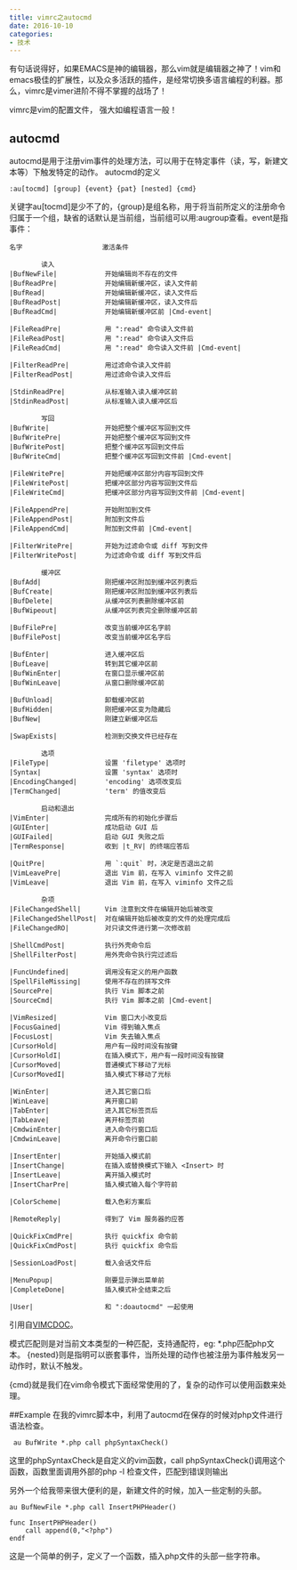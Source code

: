 ```yaml
---
title: vimrc之autocmd
date: 2016-10-10
categories:
- 技术
---
```

有句话说得好，如果EMACS是神的编辑器，那么vim就是编辑器之神了！vim和emacs极佳的扩展性，以及众多活跃的插件，是经常切换多语言编程的利器。那么，vimrc是vimer进阶不得不掌握的战场了！

vimrc是vim的配置文件， 强大如编程语言一般！

## autocmd
autocmd是用于注册vim事件的处理方法，可以用于在特定事件（读，写，新建文本等）下触发特定的动作。
autocmd的定义
```
:au[tocmd] [group] {event} {pat} [nested] {cmd}
```
关键字au[tocmd]是少不了的，{group}是组名称，用于将当前所定义的注册命令归属于一个组，缺省的话默认是当前组，当前组可以用:augroup查看。event是指事件：

```
名字                    激活条件 

        读入
|BufNewFile|            开始编辑尚不存在的文件
|BufReadPre|            开始编辑新缓冲区，读入文件前
|BufRead|               开始编辑新缓冲区，读入文件后
|BufReadPost|           开始编辑新缓冲区，读入文件后
|BufReadCmd|            开始编辑新缓冲区前 |Cmd-event|

|FileReadPre|           用 ":read" 命令读入文件前
|FileReadPost|          用 ":read" 命令读入文件后
|FileReadCmd|           用 ":read" 命令读入文件前 |Cmd-event|

|FilterReadPre|         用过滤命令读入文件前
|FilterReadPost|        用过滤命令读入文件后

|StdinReadPre|          从标准输入读入缓冲区前
|StdinReadPost|         从标准输入读入缓冲区后

        写回
|BufWrite|              开始把整个缓冲区写回到文件
|BufWritePre|           开始把整个缓冲区写回到文件
|BufWritePost|          把整个缓冲区写回到文件后
|BufWriteCmd|           把整个缓冲区写回到文件前 |Cmd-event|

|FileWritePre|          开始把缓冲区部分内容写回到文件
|FileWritePost|         把缓冲区部分内容写回到文件后
|FileWriteCmd|          把缓冲区部分内容写回到文件前 |Cmd-event|

|FileAppendPre|         开始附加到文件
|FileAppendPost|        附加到文件后
|FileAppendCmd|         附加到文件前 |Cmd-event|

|FilterWritePre|        开始为过滤命令或 diff 写到文件
|FilterWritePost|       为过滤命令或 diff 写到文件后

        缓冲区
|BufAdd|                刚把缓冲区附加到缓冲区列表后
|BufCreate|             刚把缓冲区附加到缓冲区列表后
|BufDelete|             从缓冲区列表删除缓冲区前
|BufWipeout|            从缓冲区列表完全删除缓冲区前

|BufFilePre|            改变当前缓冲区名字前
|BufFilePost|           改变当前缓冲区名字后

|BufEnter|              进入缓冲区后
|BufLeave|              转到其它缓冲区前
|BufWinEnter|           在窗口显示缓冲区前
|BufWinLeave|           从窗口删除缓冲区前

|BufUnload|             卸载缓冲区前
|BufHidden|             刚把缓冲区变为隐藏后
|BufNew|                刚建立新缓冲区后

|SwapExists|            检测到交换文件已经存在

        选项
|FileType|              设置 'filetype' 选项时
|Syntax|                设置 'syntax' 选项时
|EncodingChanged|       'encoding' 选项改变后
|TermChanged|           'term' 的值改变后

        启动和退出
|VimEnter|              完成所有的初始化步骤后
|GUIEnter|              成功启动 GUI 后
|GUIFailed|             启动 GUI 失败之后
|TermResponse|          收到 |t_RV| 的终端应答后

|QuitPre|               用 `:quit` 时，决定是否退出之前
|VimLeavePre|           退出 Vim 前，在写入 viminfo 文件之前
|VimLeave|              退出 Vim 前，在写入 viminfo 文件之后

        杂项
|FileChangedShell|      Vim 注意到文件在编辑开始后被改变
|FileChangedShellPost|  对在编辑开始后被改变的文件的处理完成后
|FileChangedRO|         对只读文件进行第一次修改前

|ShellCmdPost|          执行外壳命令后
|ShellFilterPost|       用外壳命令执行完过滤后

|FuncUndefined|         调用没有定义的用户函数
|SpellFileMissing|      使用不存在的拼写文件
|SourcePre|             执行 Vim 脚本之前
|SourceCmd|             执行 Vim 脚本之前 |Cmd-event|

|VimResized|            Vim 窗口大小改变后
|FocusGained|           Vim 得到输入焦点
|FocusLost|             Vim 失去输入焦点
|CursorHold|            用户有一段时间没有按键
|CursorHoldI|           在插入模式下，用户有一段时间没有按键
|CursorMoved|           普通模式下移动了光标
|CursorMovedI|          插入模式下移动了光标

|WinEnter|              进入其它窗口后
|WinLeave|              离开窗口前
|TabEnter|              进入其它标签页后
|TabLeave|              离开标签页前
|CmdwinEnter|           进入命令行窗口后
|CmdwinLeave|           离开命令行窗口前

|InsertEnter|           开始插入模式前
|InsertChange|          在插入或替换模式下输入 <Insert> 时
|InsertLeave|           离开插入模式时
|InsertCharPre|         插入模式输入每个字符前

|ColorScheme|           载入色彩方案后

|RemoteReply|           得到了 Vim 服务器的应答

|QuickFixCmdPre|        执行 quickfix 命令前
|QuickFixCmdPost|       执行 quickfix 命令后

|SessionLoadPost|       载入会话文件后

|MenuPopup|             刚要显示弹出菜单前
|CompleteDone|          插入模式补全结束之后

|User|                  和 ":doautocmd" 一起使用

```

引用自[VIMCDOC](http://vimcdoc.sourceforge.net/doc/autocmd.html#autocmd-events)。

模式匹配则是对当前文本类型的一种匹配，支持通配符，eg: *.php匹配php文本。
{nested}则是指明可以嵌套事件，当所处理的动作也被注册为事件触发另一动作时，默认不触发。

{cmd}就是我们在vim命令模式下面经常使用的了，复杂的动作可以使用函数来处理。

##Example
在我的vimrc脚本中，利用了autocmd在保存的时候对php文件进行语法检查。
```
 au BufWrite *.php call phpSyntaxCheck()
```
这里的phpSyntaxCheck是自定义的vim函数，call phpSyntaxCheck()调用这个函数，函数里面调用外部的php -l 检查文件，匹配到错误则输出

另外一个给我带来很大便利的是，新建文件的时候，加入一些定制的头部。

```
au BufNewFile *.php call InsertPHPHeader()

func InsertPHPHeader()
	call append(0,"<?php")
endf
```

这是一个简单的例子，定义了一个函数，插入php文件的头部一些字符串。
